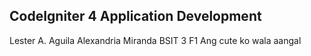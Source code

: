 ## CodeIgniter 4 Application Development

Lester A. Aguila
Alexandria Miranda 
BSIT 3 F1
Ang cute ko
wala aangal

